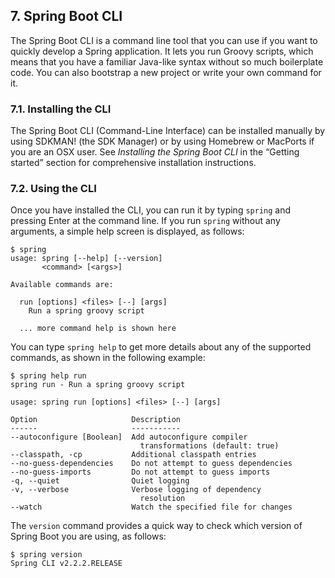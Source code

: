 ## 7. Spring Boot CLI

The Spring Boot CLI is a command line tool that you can use if you want to quickly develop a Spring application. It lets you run Groovy scripts, which means that you have a familiar Java-like syntax without so much boilerplate code. You can also bootstrap a new project or write your own command for it.

### 7.1. Installing the CLI

The Spring Boot CLI (Command-Line Interface) can be installed manually by using SDKMAN! (the SDK Manager) or by using Homebrew or MacPorts if you are an OSX user. See *Installing the Spring Boot CLI* in the “Getting started” section for comprehensive installation instructions.

### 7.2. Using the CLI

Once you have installed the CLI, you can run it by typing `spring` and pressing Enter at the command line. If you run `spring` without any arguments, a simple help screen is displayed, as follows:

```
$ spring
usage: spring [--help] [--version]
       <command> [<args>]

Available commands are:

  run [options] <files> [--] [args]
    Run a spring groovy script

  ... more command help is shown here
```

You can type `spring help` to get more details about any of the supported commands, as shown in the following example:

```
$ spring help run
spring run - Run a spring groovy script

usage: spring run [options] <files> [--] [args]

Option                     Description
------                     -----------
--autoconfigure [Boolean]  Add autoconfigure compiler
                             transformations (default: true)
--classpath, -cp           Additional classpath entries
--no-guess-dependencies    Do not attempt to guess dependencies
--no-guess-imports         Do not attempt to guess imports
-q, --quiet                Quiet logging
-v, --verbose              Verbose logging of dependency
                             resolution
--watch                    Watch the specified file for changes
```

The `version` command provides a quick way to check which version of Spring Boot you are using, as follows:

```
$ spring version
Spring CLI v2.2.2.RELEASE
```